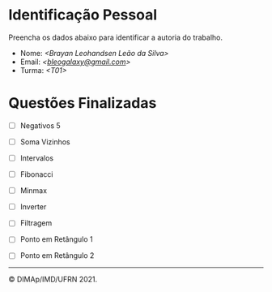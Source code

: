 ﻿# Identificação Pessoal

Preencha os dados abaixo para identificar a autoria do trabalho.

- Nome: *\<Brayan Leohandsen Leão da Silva>*
- Email: *\<bleogalaxy@gmail.com>*
- Turma: *\<T01>*

# Questões Finalizadas

- [ ] Negativos 5
- [ ] Soma Vizinhos
- [ ] Intervalos
- [ ] Fibonacci
- [ ] Minmax
- [ ] Inverter
- [ ] Filtragem
- [ ] Ponto em Retângulo 1
- [ ] Ponto em Retângulo 2


--------
&copy; DIMAp/IMD/UFRN 2021.
